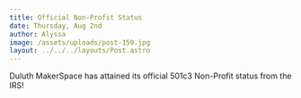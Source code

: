 ```yaml
---
title: Official Non-Profit Status
date: Thursday, Aug 2nd
author: Alyssa
image: /assets/uploads/post-159.jpg
layout: ../../../layouts/Post.astro
---
```


Duluth MakerSpace has attained its official 501c3 Non-Profit status from the IRS!
